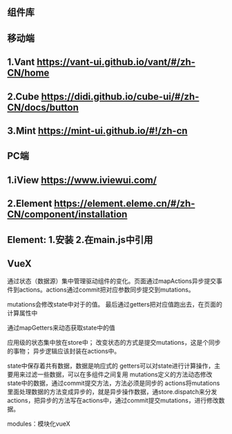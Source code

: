 ## 组件库
## 移动端
## 1.Vant https://vant-ui.github.io/vant/#/zh-CN/home
## 2.Cube https://didi.github.io/cube-ui/#/zh-CN/docs/button
## 3.Mint https://mint-ui.github.io/#!/zh-cn
## PC端
## 1.iView https://www.iviewui.com/
## 2.Element https://element.eleme.cn/#/zh-CN/component/installation

## Element: 1.安装 2.在main.js中引用


## VueX
通过状态（数据源）集中管理驱动组件的变化。页面通过mapActions异步提交事件到actions。actions通过commit把对应参数同步提交到mutations。

mutations会修改state中对于的值。 最后通过getters把对应值跑出去，在页面的计算属性中

通过mapGetters来动态获取state中的值

应用级的状态集中放在store中； 改变状态的方式是提交mutations，这是个同步的事物； 异步逻辑应该封装在actions中。

state中保存着共有数据，数据是响应式的
getters可以对state进行计算操作，主要用来过滤一些数据，可以在多组件之间复用
mutations定义的方法动态修改state中的数据，通过commit提交方法，方法必须是同步的
actions将mutations里面处理数据的方法变成异步的，就是异步操作数据，通store.dispatch来分发actions，把异步的方法写在actions中，通过commit提交mutations，进行修改数据。

modules：模块化vueX